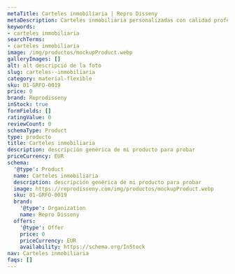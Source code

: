 ```yaml
---
metaTitle: Carteles inmobiliaria | Repro Disseny
metaDescription: Carteles inmobiliaria personalizadas con calidad profesional en Cataluña.
keywords:
- carteles inmobiliaria
searchTerms:
- carteles inmobiliaria
image: /img/productos/mockupProduct.webp
galleryImages: []
alt: alt descripció de la foto
slug: carteles--inmobiliaria
category: material-flexible
sku: 01-GRFO-0019
price: 0
brand: Reprodisseny
inStock: true
formFields: []
ratingValue: 0
reviewCount: 0
schemaType: Product
type: producto
title: Carteles inmobiliaria
description: descripción genérica de mi producto para probar
priceCurrency: EUR
schema:
  '@type': Product
  name: Carteles inmobiliaria
  description: descripción genérica de mi producto para probar
  image: https://reprodisseny.com/img/productos/mockupProduct.webp
  sku: 01-GRFO-0019
  brand:
    '@type': Organization
    name: Repro Disseny
  offers:
    '@type': Offer
    price: 0
    priceCurrency: EUR
    availability: https://schema.org/InStock
nav: Carteles inmobiliaria
faqs: []
---
```

